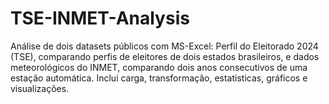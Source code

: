# TSE-INMET-Analysis
Análise de dois datasets públicos com MS-Excel: Perfil do Eleitorado 2024 (TSE), comparando perfis de eleitores de dois estados brasileiros, e dados meteorológicos do INMET, comparando dois anos consecutivos de uma estação automática. Inclui carga, transformação, estatísticas, gráficos e visualizações.
